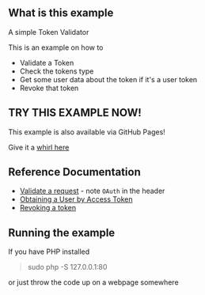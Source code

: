 ## What is this example

A simple Token Validator

This is an example on how to

- Validate a Token
- Check the tokens type
- Get some user data about the token if it's a user token
- Revoke that token

## TRY THIS EXAMPLE NOW!

This example is also available via GitHub Pages!

Give it a [whirl here](https://barrycarlyon.github.io/twitch_misc/examples/token_checker/)

## Reference Documentation

- [Validate a request](https://dev.twitch.tv/docs/authentication#validating-requests) - note `OAuth` in the header
- [Obtaining a User by Access Token](https://dev.twitch.tv/docs/api/reference#get-users)
- [Revoking a token](https://dev.twitch.tv/docs/authentication#revoking-access-tokens)

## Running the example

If you have PHP installed

> sudo php -S 127.0.0.1:80

or just throw the code up on a webpage somewhere
